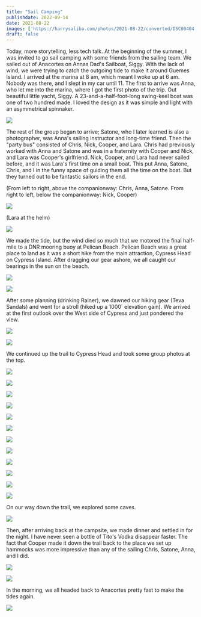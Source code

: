 ```yaml
---
title: "Sail Camping"
publishdate: 2022-09-14
date: 2021-08-22
images: ['https://harrysaliba.com/photos/2021-08-22/converted/DSC00404.jpg']
draft: false
---
```


Today, more storytelling, less tech talk.  At the beginning of the summer, I was invited to go sail camping with some friends from the sailing team.  We sailed out of Anacortes on Annas Dad's Sailboat, Siggy.  With the lack of wind, we were trying to catch the outgoing tide to make it around Guemes Island.  I arrived at the marina at 8 am, which meant I woke up at 6 am.  Nobody was there, and I slept in my car until 11.  The first to arrive was Anna, who let me into the marina, where I got the first photo of the trip.  Out beautiful little yacht, Siggy.  A 23-and-a-half-foot-long swing-keel boat was one of two hundred made.  I loved the design as it was simple and light with an asymmetrical spinnaker.

![](https://harrysaliba.com/photos/2021-08-22/converted/DSC00383.jpg)

The rest of the group began to arrive; Satone, who I later learned is also a photographer, was Anna's sailing instructor and long-time friend.  Then the "party bus" consisted of Chris, Nick, Cooper, and Lara.  Chris had previously worked with Anna and Satone and was in a fraternity with Cooper and Nick, and Lara was Cooper's girlfriend.  Nick, Cooper, and Lara had never sailed before, and it was Lara's first time on a small boat.  This put Anna, Satone, Chris, and I in the funny space of guiding them all the time on the boat.  But they turned out to be fantastic sailors in the end.

(From left to right, above the companionway: Chris, Anna, Satone.  From right to left, below the companionway: Nick, Cooper)

![](https://harrysaliba.com/photos/2021-08-22/converted/DSC00390.jpg)

(Lara at the helm)

![](https://harrysaliba.com/photos/2021-08-22/converted/DSC00392.jpg)

We made the tide, but the wind died so much that we motored the final half-mile to a DNR mooring buoy at Pelican Beach.  Pelican Beach was a great place to land as it was a short hike from the main attraction, Cypress Head on Cypress Island.  After dragging our gear ashore, we all caught our bearings in the sun on the beach.

![](https://harrysaliba.com/photos/2021-08-22/converted/DSC00395.jpg)

![](https://harrysaliba.com/photos/2021-08-22/converted/DSC00396.jpg)

After some planning (drinking Rainer), we dawned our hiking gear (Teva Sandals) and went for a stroll (hiked up a 1000` elevation gain).  We arrived at the first outlook over the West side of Cypress and just pondered the view.

![](https://harrysaliba.com/photos/2021-08-22/converted/DSC00404.jpg)

![](https://harrysaliba.com/photos/2021-08-22/converted/DSC00413.jpg)

We continued up the trail to Cypress Head and took some group photos at the top.

![](https://harrysaliba.com/photos/2021-08-22/converted/DSC00416.jpg)

![](https://harrysaliba.com/photos/2021-08-22/converted/DSC00429.jpg)

![](https://harrysaliba.com/photos/2021-08-22/converted/DSC00432.jpg)

![](https://harrysaliba.com/photos/2021-08-22/converted/DSC00436.jpg)

![](https://harrysaliba.com/photos/2021-08-22/converted/DSC00450.jpg)

![](https://harrysaliba.com/photos/2021-08-22/converted/DSC00453.jpg)

![](https://harrysaliba.com/photos/2021-08-22/converted/DSC00461.jpg)

![](https://harrysaliba.com/photos/2021-08-22/converted/DSC00465.jpg)

![](https://harrysaliba.com/photos/2021-08-22/converted/DSC00467.jpg)

![](https://harrysaliba.com/photos/2021-08-22/converted/DSC00469.jpg)

![](https://harrysaliba.com/photos/2021-08-22/converted/DSC00470.jpg)

![](https://harrysaliba.com/photos/2021-08-22/converted/DSC00474.jpg)

On our way down the trail, we explored some caves.

![](https://harrysaliba.com/photos/2021-08-22/converted/DSC00476.jpg)

Then, after arriving back at the campsite, we made dinner and settled in for the night.  I have never seen a bottle of Tito's Vodka disappear faster.  The fact that Cooper made it down the trail back to the place we set up hammocks was more impressive than any of the sailing Chris, Satone, Anna, and I did.

![](https://harrysaliba.com/photos/2021-08-22/converted/DSC00483.jpg)

![](https://harrysaliba.com/photos/2021-08-22/converted/DSC00494.jpg)

In the morning, we all headed back to Anacortes pretty fast to make the tides again.

![](https://harrysaliba.com/photos/2021-08-22/converted/DSC00496.jpg)
